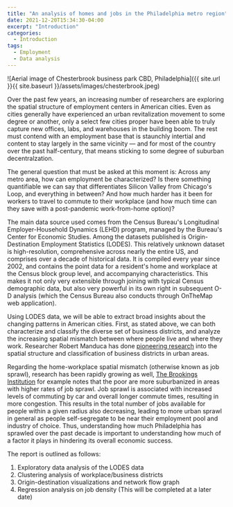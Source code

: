 ```yaml
---
title: "An analysis of homes and jobs in the Philadelphia metro region"
date: 2021-12-20T15:34:30-04:00
excerpt: "Introduction"
categories:
  - Introduction
tags:
  - Employment
  - Data analysis
---
```


![Aerial image of Chesterbrook business park CBD, Philadelphia]({{ site.url }}{{ site.baseurl }}/assets/images/chesterbrook.jpeg)



Over the past few years, an increasing number of researchers are exploring the spatial structure of employment centers in American cities. Even as cities generally have experienced an urban revitalization movement to some degree or another, only a select few cities proper have been able to truly capture new offices, labs, and warehouses in the building boom. The rest must contend with an employment base that is staunchly intertial and content to stay largely in the same vicinity — and for most of the country over the past half-century, that means sticking to some degree of suburban decentralzation.

The general question that must be asked at this moment is: Across any metro area, how can employment be characterized? Is there something quantifiable we can say that differentiates Silicon Valley from Chicago's Loop, and everything in between? And how much harder has it been for workers to travel to commute to their workplace (and how much time can they save with a post-pandemic work-from-home option)?

The main data source used comes from the Census Bureau's Longitudinal Employer-Household Dynamics (LEHD) program, managed by the Bureau's Center for Economic Studies. Among the datasets published is Origin-Destination Employment Statistics (LODES). This relatively unknown dataset is high-resolution, comprehensive across nearly the entire US, and comprises over a decade of historical data. It is compiled every year since 2002, and contains the point data for a resident's home and workplace at the Census block group level, and accompanying characteristics. This makes it not only very extensible through joining with typical Census demographic data, but also very powerful in its own right in subsequent O-D analysis (which the Census Bureau also conducts through OnTheMap web application).

Using LODES data, we will be able to extract broad insights about the changing patterns in American cities. First, as stated above, we can both characterize and classify the diverse set of business districts, and analyze the increasing spatial mismatch between where people live and where they work. Researcher Robert Manduca has done [pioneering research](https://journals.sagepub.com/doi/pdf/10.1177/2399808320934821) into the spatial structure and classification of business districts in urban areas.

Regarding the home-workplace spatial mismatch (otherwise known as job sprawl), research has been rapidly growing as well, [The Brookings Institution](https://gspp.berkeley.edu/assets/uploads/research/pdf/p60.pdf) for example notes that the poor are more suburbanized in areas with higher rates of job sprawl. Job sprawl is associated with increased levels of commuting by car and overall longer commute times, resulting in more congestion. This results in the total number of jobs available for people within a given radius also decreasing, leading to more urban sprawl in general as people self-segregate to be near their employment pool and industry of choice. Thus, understanding how much Philadelphia has sprawled over the past decade is important to understanding how much of a factor it plays in hindering its overall economic success.

The report is outlined as follows:

1. Exploratory data analysis of the LODES data
2. Clustering analysis of workplace/business districts
3. Origin-destination visualizations and network flow graph
4. Regression analysis on job density (This will be completed at a later date)
